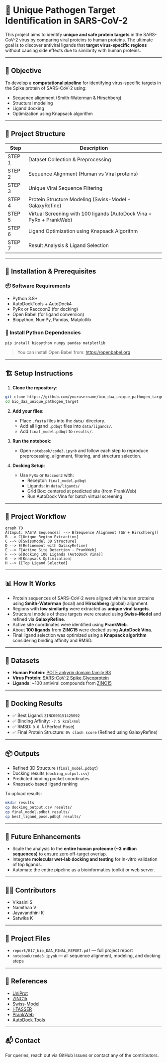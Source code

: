 
# 🧬 Unique Pathogen Target Identification in SARS-CoV-2

This project aims to identify **unique and safe protein targets** in the SARS-CoV-2 virus by comparing viral proteins to human proteins. The ultimate goal is to discover antiviral ligands that **target virus-specific regions** without causing side effects due to similarity with human proteins.

---

## 🎯 Objective

To develop a **computational pipeline** for identifying virus-specific targets in the Spike protein of SARS-CoV-2 using:
- Sequence alignment (Smith-Waterman & Hirschberg)
- Structural modeling
- Ligand docking
- Optimization using Knapsack algorithm

---

## 📁 Project Structure

| Step | Description |
|------|-------------|
| STEP 1 | Dataset Collection & Preprocessing |
| STEP 2 | Sequence Alignment (Human vs Viral proteins) |
| STEP 3 | Unique Viral Sequence Filtering |
| STEP 4 | Protein Structure Modeling (Swiss-Model + GalaxyRefine) |
| STEP 5 | Virtual Screening with 100 ligands (AutoDock Vina + PyRx + PrankWeb) |
| STEP 6 | Ligand Optimization using Knapsack Algorithm |
| STEP 7 | Result Analysis & Ligand Selection |

---

## 🔧 Installation & Prerequisites

### 📦 Software Requirements
- Python 3.8+
- AutoDockTools + AutoDock4
- PyRx or Raccoon2 (for docking)
- Open Babel (for ligand conversion)
- Biopython, NumPy, Pandas, Matplotlib

### 🧪 Install Python Dependencies
```bash
pip install biopython numpy pandas matplotlib
```

> You can install Open Babel from: https://openbabel.org

---

## 🏗️ Setup Instructions

1. **Clone the repository**:
```bash
git clone https://github.com/yourusername/bio_daa_unique_pathogen_target.git
cd bio_daa_unique_pathogen_target
```

2. **Add your files**:
   - Place `.fasta` files into the `data/` directory.
   - Add all ligand `.pdbqt` files into `data/ligands/`.
   - Add `final_model.pdbqt` to `results/`.

3. **Run the notebook**:
   - Open `notebook/code3.ipynb` and follow each step to reproduce preprocessing, alignment, filtering, and structure selection.

4. **Docking Setup**:
   - Use `PyRx` or `Raccoon2` with:
     - Receptor: `final_model.pdbqt`
     - Ligands: in `data/ligands/`
     - Grid Box: centered at predicted site (from PrankWeb)
     - Run AutoDock Vina for batch virtual screening

---

## 🔁 Project Workflow

```mermaid
graph TD
A[Input: FASTA Sequences] --> B[Sequence Alignment (SW + Hirschberg)]
B --> C[Unique Region Extraction]
C --> D[SwissModel 3D Structure]
D --> E[Refinement with GalaxyRefine]
E --> F[Active Site Detection - PrankWeb]
F --> G[Docking 100 Ligands (AutoDock Vina)]
G --> H[Knapsack Optimization]
H --> I[Top Ligand Selected]
```

---

## 📊 How It Works

- Protein sequences of SARS-CoV-2 were aligned with human proteins using **Smith-Waterman** (local) and **Hirschberg** (global) alignment.
- Regions with **low similarity** were extracted as **unique viral targets**.
- Structural models of these targets were created using **Swiss-Model** and refined via **GalaxyRefine**.
- Active site coordinates were identified using **PrankWeb**.
- About **100 ligands** from **ZINC15** were docked using **AutoDock Vina**.
- Final ligand selection was optimized using a **Knapsack algorithm** considering binding affinity and RMSD.

---

## 🧪 Datasets

- **Human Protein**: [POTE ankyrin domain family B3](https://www.uniprot.org/uniprotkb/A0JP26/entry)
- **Virus Protein**: [SARS-CoV-2 Spike Glycoprotein](https://www.uniprot.org/uniprotkb/P0DTC2/entry)
- **Ligands**: ~100 antiviral compounds from [ZINC15](https://zinc15.docking.org)

---

## 🧩 Docking Results

- ✅ Best Ligand: `ZINC000151425092`
- ✅ Binding Affinity: `-7.5 kcal/mol`
- ✅ RMSD: `0.0 Å` (Perfect Pose)
- ✅ Final Protein Structure: `0% clash score` (Refined using GalaxyRefine)

---

## 📦 Outputs

- Refined 3D Structure (`final_model.pdbqt`)
- Docking results (`docking_output.csv`)
- Predicted binding pocket coordinates
- Knapsack-based ligand ranking

To upload results:
```bash
mkdir results
cp docking_output.csv results/
cp final_model.pdbqt results/
cp best_ligand_pose.pdbqt results/
```

---

## 🔮 Future Enhancements

- Scale the analysis to the **entire human proteome (~3 million sequences)** to ensure zero off-target overlap.
- Integrate **molecular wet-lab docking and testing** for in-vitro validation of top ligands.
- Automate the entire pipeline as a bioinformatics toolkit or web server.

---

## 👩‍💻 Contributors

- Vikasini S  
- Namithaa V  
- Jayavandhini K  
- Satwika K  

---

## 📄 Project Files

- `report/B17_bio_DAA_FINAL_REPORT.pdf` — full project report  
- `notebook/code3.ipynb` — all sequence alignment, modeling, and docking steps

---

## 📌 References

- [UniProt](https://www.uniprot.org)
- [ZINC15](https://zinc15.docking.org)
- [Swiss-Model](https://swissmodel.expasy.org)
- [I-TASSER](https://zhanggroup.org/I-TASSER/)
- [PrankWeb](https://prankweb.cz)
- [AutoDock Tools](https://autodock.scripps.edu)

---

## 📬 Contact

For queries, reach out via GitHub Issues or contact any of the contributors.
